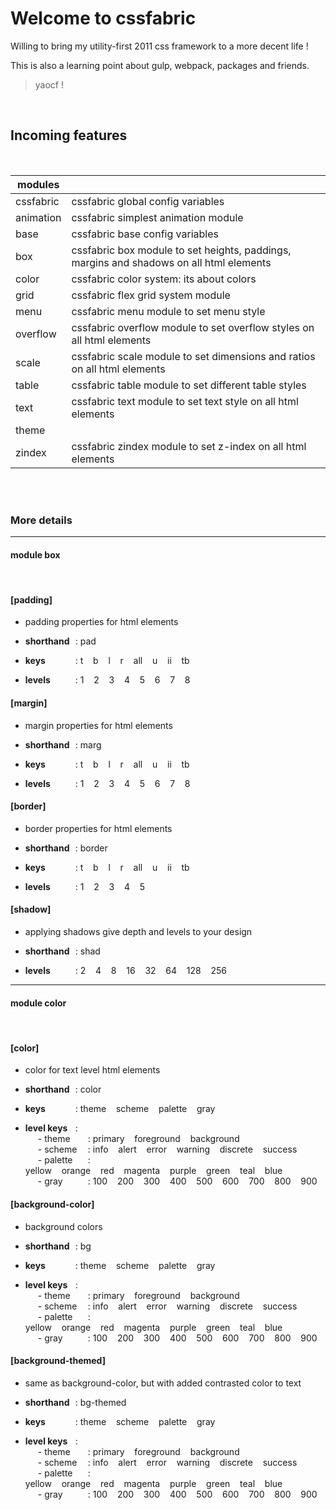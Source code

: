 # Welcome to cssfabric


Willing to bring my utility-first 2011 css framework to a more decent life !


This is also a learning point about gulp, webpack, packages and friends.

> yaocf !


<br/>

## Incoming features


<br/>

| modules |     |
| ------- | --- |
| cssfabric | cssfabric global config variables
animation | cssfabric simplest animation module
base | cssfabric base config variables
box | cssfabric box module to set heights, paddings, margins and shadows on all html elements
color | cssfabric color system: its about colors
grid | cssfabric flex grid system module
menu | cssfabric menu module to set menu style
overflow | cssfabric overflow module to set overflow styles on all html elements
scale | cssfabric scale module to set dimensions and ratios on all html elements
table | cssfabric table module to set different table styles
text | cssfabric text module to set text style on all html elements
theme | 
zindex | cssfabric zindex module to set z-index on all html elements |


<br/>




<br/>

### More details

---

#### <strong>module box</strong>


<br/>

#### [padding]


- padding properties for html elements


 - <span style='width:80px;display:inline-block;overflow:visible'><b>shorthand</b></span>:  pad
 - <span style='width:80px;display:inline-block;overflow:visible'><b>keys</b></span>: t&nbsp;&nbsp;&nbsp;&nbsp;b&nbsp;&nbsp;&nbsp;&nbsp;l&nbsp;&nbsp;&nbsp;&nbsp;r&nbsp;&nbsp;&nbsp;&nbsp;all&nbsp;&nbsp;&nbsp;&nbsp;u&nbsp;&nbsp;&nbsp;&nbsp;ii&nbsp;&nbsp;&nbsp;&nbsp;tb
 - <span style='width:80px;display:inline-block;overflow:visible'><b>levels</b></span>: 1&nbsp;&nbsp;&nbsp;&nbsp;2&nbsp;&nbsp;&nbsp;&nbsp;3&nbsp;&nbsp;&nbsp;&nbsp;4&nbsp;&nbsp;&nbsp;&nbsp;5&nbsp;&nbsp;&nbsp;&nbsp;6&nbsp;&nbsp;&nbsp;&nbsp;7&nbsp;&nbsp;&nbsp;&nbsp;8

#### [margin]


- margin properties for html elements


 - <span style='width:80px;display:inline-block;overflow:visible'><b>shorthand</b></span>:  marg
 - <span style='width:80px;display:inline-block;overflow:visible'><b>keys</b></span>: t&nbsp;&nbsp;&nbsp;&nbsp;b&nbsp;&nbsp;&nbsp;&nbsp;l&nbsp;&nbsp;&nbsp;&nbsp;r&nbsp;&nbsp;&nbsp;&nbsp;all&nbsp;&nbsp;&nbsp;&nbsp;u&nbsp;&nbsp;&nbsp;&nbsp;ii&nbsp;&nbsp;&nbsp;&nbsp;tb
 - <span style='width:80px;display:inline-block;overflow:visible'><b>levels</b></span>: 1&nbsp;&nbsp;&nbsp;&nbsp;2&nbsp;&nbsp;&nbsp;&nbsp;3&nbsp;&nbsp;&nbsp;&nbsp;4&nbsp;&nbsp;&nbsp;&nbsp;5&nbsp;&nbsp;&nbsp;&nbsp;6&nbsp;&nbsp;&nbsp;&nbsp;7&nbsp;&nbsp;&nbsp;&nbsp;8

#### [border]


- border properties for html elements


 - <span style='width:80px;display:inline-block;overflow:visible'><b>shorthand</b></span>:  border
 - <span style='width:80px;display:inline-block;overflow:visible'><b>keys</b></span>: t&nbsp;&nbsp;&nbsp;&nbsp;b&nbsp;&nbsp;&nbsp;&nbsp;l&nbsp;&nbsp;&nbsp;&nbsp;r&nbsp;&nbsp;&nbsp;&nbsp;all&nbsp;&nbsp;&nbsp;&nbsp;u&nbsp;&nbsp;&nbsp;&nbsp;ii&nbsp;&nbsp;&nbsp;&nbsp;tb
 - <span style='width:80px;display:inline-block;overflow:visible'><b>levels</b></span>: 1&nbsp;&nbsp;&nbsp;&nbsp;2&nbsp;&nbsp;&nbsp;&nbsp;3&nbsp;&nbsp;&nbsp;&nbsp;4&nbsp;&nbsp;&nbsp;&nbsp;5

#### [shadow]


- applying shadows give depth and levels to your design


 - <span style='width:80px;display:inline-block;overflow:visible'><b>shorthand</b></span>:  shad
 - <span style='width:80px;display:inline-block;overflow:visible'><b>levels</b></span>: 2&nbsp;&nbsp;&nbsp;&nbsp;4&nbsp;&nbsp;&nbsp;&nbsp;8&nbsp;&nbsp;&nbsp;&nbsp;16&nbsp;&nbsp;&nbsp;&nbsp;32&nbsp;&nbsp;&nbsp;&nbsp;64&nbsp;&nbsp;&nbsp;&nbsp;128&nbsp;&nbsp;&nbsp;&nbsp;256

---

#### <strong>module color</strong>


<br/>

#### [color]


- color for text level html elements


 - <span style='width:80px;display:inline-block;overflow:visible'><b>shorthand</b></span>:  color
 - <span style='width:80px;display:inline-block;overflow:visible'><b>keys</b></span>: theme&nbsp;&nbsp;&nbsp;&nbsp;scheme&nbsp;&nbsp;&nbsp;&nbsp;palette&nbsp;&nbsp;&nbsp;&nbsp;gray
 - <span style='width:80px;display:inline-block;overflow:visible'><b>level keys</b></span>:<br/><span style='margin-left:20px;width:80px;display:inline-block;overflow:visible'>- theme</span>: primary&nbsp;&nbsp;&nbsp;&nbsp;foreground&nbsp;&nbsp;&nbsp;&nbsp;background<br/><span style='margin-left:20px;width:80px;display:inline-block;overflow:visible'>- scheme</span>: info&nbsp;&nbsp;&nbsp;&nbsp;alert&nbsp;&nbsp;&nbsp;&nbsp;error&nbsp;&nbsp;&nbsp;&nbsp;warning&nbsp;&nbsp;&nbsp;&nbsp;discrete&nbsp;&nbsp;&nbsp;&nbsp;success<br/><span style='margin-left:20px;width:80px;display:inline-block;overflow:visible'>- palette</span>: yellow&nbsp;&nbsp;&nbsp;&nbsp;orange&nbsp;&nbsp;&nbsp;&nbsp;red&nbsp;&nbsp;&nbsp;&nbsp;magenta&nbsp;&nbsp;&nbsp;&nbsp;purple&nbsp;&nbsp;&nbsp;&nbsp;green&nbsp;&nbsp;&nbsp;&nbsp;teal&nbsp;&nbsp;&nbsp;&nbsp;blue<br/><span style='margin-left:20px;width:80px;display:inline-block;overflow:visible'>- gray</span>: 100&nbsp;&nbsp;&nbsp;&nbsp;200&nbsp;&nbsp;&nbsp;&nbsp;300&nbsp;&nbsp;&nbsp;&nbsp;400&nbsp;&nbsp;&nbsp;&nbsp;500&nbsp;&nbsp;&nbsp;&nbsp;600&nbsp;&nbsp;&nbsp;&nbsp;700&nbsp;&nbsp;&nbsp;&nbsp;800&nbsp;&nbsp;&nbsp;&nbsp;900

#### [background-color]


- background colors


 - <span style='width:80px;display:inline-block;overflow:visible'><b>shorthand</b></span>:  bg
 - <span style='width:80px;display:inline-block;overflow:visible'><b>keys</b></span>: theme&nbsp;&nbsp;&nbsp;&nbsp;scheme&nbsp;&nbsp;&nbsp;&nbsp;palette&nbsp;&nbsp;&nbsp;&nbsp;gray
 - <span style='width:80px;display:inline-block;overflow:visible'><b>level keys</b></span>:<br/><span style='margin-left:20px;width:80px;display:inline-block;overflow:visible'>- theme</span>: primary&nbsp;&nbsp;&nbsp;&nbsp;foreground&nbsp;&nbsp;&nbsp;&nbsp;background<br/><span style='margin-left:20px;width:80px;display:inline-block;overflow:visible'>- scheme</span>: info&nbsp;&nbsp;&nbsp;&nbsp;alert&nbsp;&nbsp;&nbsp;&nbsp;error&nbsp;&nbsp;&nbsp;&nbsp;warning&nbsp;&nbsp;&nbsp;&nbsp;discrete&nbsp;&nbsp;&nbsp;&nbsp;success<br/><span style='margin-left:20px;width:80px;display:inline-block;overflow:visible'>- palette</span>: yellow&nbsp;&nbsp;&nbsp;&nbsp;orange&nbsp;&nbsp;&nbsp;&nbsp;red&nbsp;&nbsp;&nbsp;&nbsp;magenta&nbsp;&nbsp;&nbsp;&nbsp;purple&nbsp;&nbsp;&nbsp;&nbsp;green&nbsp;&nbsp;&nbsp;&nbsp;teal&nbsp;&nbsp;&nbsp;&nbsp;blue<br/><span style='margin-left:20px;width:80px;display:inline-block;overflow:visible'>- gray</span>: 100&nbsp;&nbsp;&nbsp;&nbsp;200&nbsp;&nbsp;&nbsp;&nbsp;300&nbsp;&nbsp;&nbsp;&nbsp;400&nbsp;&nbsp;&nbsp;&nbsp;500&nbsp;&nbsp;&nbsp;&nbsp;600&nbsp;&nbsp;&nbsp;&nbsp;700&nbsp;&nbsp;&nbsp;&nbsp;800&nbsp;&nbsp;&nbsp;&nbsp;900

#### [background-themed]


- same as background-color, but with added contrasted color to text


 - <span style='width:80px;display:inline-block;overflow:visible'><b>shorthand</b></span>:  bg-themed
 - <span style='width:80px;display:inline-block;overflow:visible'><b>keys</b></span>: theme&nbsp;&nbsp;&nbsp;&nbsp;scheme&nbsp;&nbsp;&nbsp;&nbsp;palette&nbsp;&nbsp;&nbsp;&nbsp;gray
 - <span style='width:80px;display:inline-block;overflow:visible'><b>level keys</b></span>:<br/><span style='margin-left:20px;width:80px;display:inline-block;overflow:visible'>- theme</span>: primary&nbsp;&nbsp;&nbsp;&nbsp;foreground&nbsp;&nbsp;&nbsp;&nbsp;background<br/><span style='margin-left:20px;width:80px;display:inline-block;overflow:visible'>- scheme</span>: info&nbsp;&nbsp;&nbsp;&nbsp;alert&nbsp;&nbsp;&nbsp;&nbsp;error&nbsp;&nbsp;&nbsp;&nbsp;warning&nbsp;&nbsp;&nbsp;&nbsp;discrete&nbsp;&nbsp;&nbsp;&nbsp;success<br/><span style='margin-left:20px;width:80px;display:inline-block;overflow:visible'>- palette</span>: yellow&nbsp;&nbsp;&nbsp;&nbsp;orange&nbsp;&nbsp;&nbsp;&nbsp;red&nbsp;&nbsp;&nbsp;&nbsp;magenta&nbsp;&nbsp;&nbsp;&nbsp;purple&nbsp;&nbsp;&nbsp;&nbsp;green&nbsp;&nbsp;&nbsp;&nbsp;teal&nbsp;&nbsp;&nbsp;&nbsp;blue<br/><span style='margin-left:20px;width:80px;display:inline-block;overflow:visible'>- gray</span>: 100&nbsp;&nbsp;&nbsp;&nbsp;200&nbsp;&nbsp;&nbsp;&nbsp;300&nbsp;&nbsp;&nbsp;&nbsp;400&nbsp;&nbsp;&nbsp;&nbsp;500&nbsp;&nbsp;&nbsp;&nbsp;600&nbsp;&nbsp;&nbsp;&nbsp;700&nbsp;&nbsp;&nbsp;&nbsp;800&nbsp;&nbsp;&nbsp;&nbsp;900
